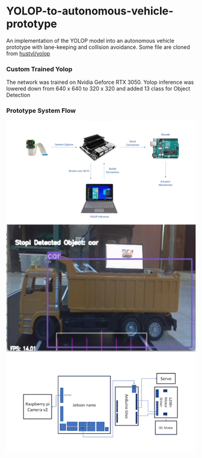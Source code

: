 
# YOLOP-to-autonomous-vehicle-prototype
An implementation of the YOLOP model into an autonomous vehicle prototype with lane-keeping and collision avoidance. Some file are cloned from [hustvl/yolop](https://github.com/noraasicnarf/YOLOP-to-autonomous-vehicle-prototype)
### Custom Trained Yolop
The network was trained on Nvidia Geforce RTX 3050. Yolop inference was lowered down from 640 x 640 to 320 x 320 and added 13 class for Object Detection
### Prototype System Flow
![yolop](pictures/Prototype.jpg)![yolop](pictures/col_det.png)![yolop](pictures/Schematics.png)
